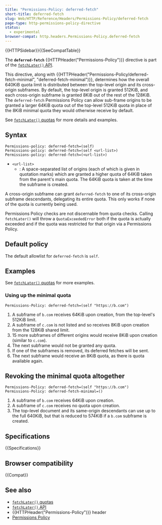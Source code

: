 ```yaml
---
title: "Permissions-Policy: deferred-fetch"
short-title: deferred-fetch
slug: Web/HTTP/Reference/Headers/Permissions-Policy/deferred-fetch
page-type: http-permissions-policy-directive
status:
  - experimental
browser-compat: http.headers.Permissions-Policy.deferred-fetch
---
```


{{HTTPSidebar}}{{SeeCompatTable}}

The **`deferred-fetch`** {{HTTPHeader("Permissions-Policy")}} directive is part of the [`fetchLater()` API](/en-US/docs/Web/API/fetchLater_API).

This directive, along with {{HTTPHeader("Permissions-Policy/deferred-fetch-minimal", "deferred-fetch-minimal")}}, determines how the overall 640KiB quota limit is distributed between the top-level origin and its cross-origin subframes. By default, the top-level origin is granted 512KiB, and each cross-origin subframe is granted 8KiB out of the rest of the 128KiB. The `deferred-fetch` Permissions Policy can allow sub-frame origins to be granted a larger 64KiB quota out of the top-level 512KiB quota in place of the 8KiB minimal quota they would otherwise receive by default.

See [`fetchLater()` quotas](/en-US/docs/Web/API/fetchLater_API/fetchLater_quotas) for more details and examples.

## Syntax

```http
Permissions-policy: deferred-fetch=(self)
Permissions-policy: deferred-fetch=(self <url-list>)
Permissions-policy: deferred-fetch=(<url-list>)
```

- `<url-list>`
  - : A space-separated list of origins (each of which is given in quotation marks) which are granted a higher quota of 64KiB taken from the parent's main quota. The 64KiB quota is taken at the time the subframe is created.

A cross-origin subframe can grant `deferred-fetch` to one of its cross-origin subframe descendants, delegating its entire quota. This only works if none of the quota is currently being used.

Permissions Policy checks are not discernable from quota checks. Calling `fetchLater()` will throw a `QuotaExceededError` both if the quota is actually exceeded and if the quota was restricted for that origin via a Permissions Policy.

## Default policy

The default allowlist for `deferred-fetch` is `self`.

## Examples

See [`fetchLater()` quotas](/en-US/docs/Web/API/fetchLater_API/fetchLater_quotas) for more examples.

### Using up the minimal quota

```http
Permissions-Policy: deferred-fetch=(self "https://b.com")
```

1. A subframe of `b.com` receives 64KiB upon creation, from the top-level's 512KiB limit.
2. A subframe of `c.com` is not listed and so receives 8KiB upon creation from the 128KiB shared limit.
3. 15 more subframes of different origins would receive 8KiB upon creation (similar to `c.com`).
4. The next subframe would not be granted any quota.
5. If one of the subframes is removed, its deferred fetches will be sent.
6. The next subframe would receive an 8KiB quota, as there is quota available again.

## Revoking the minimal quota altogether

```http
Permissions-Policy: deferred-fetch=(self "https://b.com")
Permissions-Policy: deferred-fetch-minimal=()
```

1. A subframe of `b.com` receives 64KiB upon creation.
2. A subframe of `c.com` receives no quota upon creation.
3. The top-level document and its same-origin descendants can use up to the full 640KiB, but that is reduced to 574KiB if a `b.com` subframe is created.

## Specifications

{{Specifications}}

## Browser compatibility

{{Compat}}

## See also

- [`fetchLater()` quotas](/en-US/docs/Web/API/fetchLater_API/fetchLater_quotas)
- [`fetchLater()` API](/en-US/docs/Web/API/fetchLater_API)
- {{HTTPHeader("Permissions-Policy")}} header
- [Permissions Policy](/en-US/docs/Web/HTTP/Guides/Permissions_Policy)
